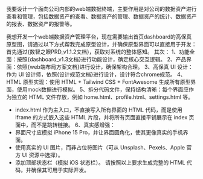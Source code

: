 我要设计一个面向公司内部的web端数据终端，主要作用是对公司的数据资产进行查看和管理，包括数据资产的查看、数据资产的管理、数据资产的统计、数据资产的报表、数据资产的报警等。


我想开发一个web端数据资产管理平台，现在需要输出首页dashboard的高保真原型图，请通过以下方式帮我完成原型设计，并确保原型界面可以直接用于开发：
首先通过{数智之眼PRD_v1.1.2文档}，获取对系统的整体感知。
其次：
1、功能全面：按照{dashboard_v1.3文档}进行功能设计，确定核心交互逻辑。
2、产品界面：依照{web端布局方案文档}进行设计，确保架构合理。
3、高保真 UI 设计：作为 UI 设计师，依照{设计规范文档}进行设计，设计符合chrome规范。
4、HTML 原型实现：使用 HTML + Tailwind CSS + FontAwesome 生成所有原型界面，使用mock数据进行模拟。
5、拆分代码文件，保持结构清晰：每个界面应作为独立的 HTML 文件存放，例如 home.html、profile.html、settings.html 等。
- index.html 作为主入口，不直接写入所有界面的 HTML 代码，而是使用 iframe 的方式嵌入这些 HTML 片段，并将所有页面直接平铺展示在 index 页面中，而不是跳转链接。
6、真实感增强：
- 界面尺寸应模拟 iPhone 15 Pro，并让界面圆角化，使其更像真实的手机界面。
- 使用真实的 UI 图片，而非占位符图片（可从 Unsplash、Pexels、Apple 官方 UI 资源中选择）。
- 添加顶部状态栏（模拟 iOS 状态栏）。
请按照以上要求生成完整的 HTML 代码，并确保其可用于实际开发。